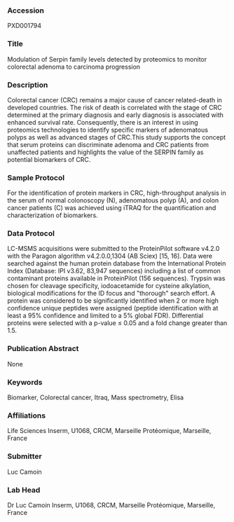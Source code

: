 ### Accession
PXD001794

### Title
Modulation of Serpin family levels detected by proteomics to monitor colorectal adenoma to carcinoma progression

### Description
Colorectal cancer (CRC) remains a major cause of cancer related-death in developed countries. The risk of death is correlated with the stage of CRC determined at the primary diagnosis and early diagnosis is associated with enhanced survival rate. Consequently, there is an interest in using proteomics technologies to identify specific markers of adenomatous polyps as well as advanced stages of CRC.This study supports the concept that serum proteins can discriminate adenoma and CRC patients from unaffected patients and highlights the value of the SERPIN family as potential biomarkers of CRC.

### Sample Protocol
For the identification of protein markers in CRC, high-throughput analysis in the serum of normal colonoscopy (N), adenomatous polyp (A), and colon cancer patients (C) was achieved using iTRAQ for the quantification and characterization of biomarkers.

### Data Protocol
LC-MSMS acquisitions were submitted to the ProteinPilot software v4.2.0 with the Paragon algorithm v4.2.0.0,1304 (AB Sciex) [15, 16]. Data were searched against the human protein database from the International Protein Index (Database: IPI v3.62, 83,947 sequences) including a list of common contaminant proteins available in ProteinPilot (156 sequences). Trypsin was chosen for cleavage specificity, iodoacetamide for cysteine alkylation, biological modifications for the ID focus and "thorough" search effort. A protein was considered to be significantly identified when 2 or more high confidence unique peptides were assigned (peptide identification with at least a 95% confidence and limited to a 5% global FDR). Differential proteins were selected with a p-value ≤ 0.05 and a fold change greater than 1.5.

### Publication Abstract
None

### Keywords
Biomarker, Colorectal cancer, Itraq, Mass spectrometry, Elisa

### Affiliations
Life Sciences
Inserm, U1068, CRCM, Marseille Protéomique, Marseille, France

### Submitter
Luc Camoin

### Lab Head
Dr Luc Camoin
Inserm, U1068, CRCM, Marseille Protéomique, Marseille, France


